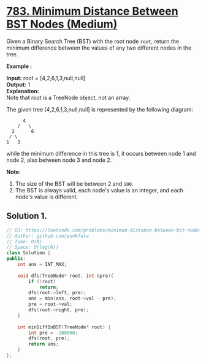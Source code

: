 # [783. Minimum Distance Between BST Nodes (Medium)](https://leetcode.com/problems/minimum-distance-between-bst-nodes/)

Given a Binary Search Tree (BST) with the root node `root`, return the minimum difference between the values of any two different nodes in the tree.

**Example :**

**Input:** root = \[4,2,6,1,3,null,null\]  
**Output:** 1  
**Explanation:**  
Note that root is a TreeNode object, not an array.

The given tree \[4,2,6,1,3,null,null\] is represented by the following diagram:

          4
        /   \
      2      6
     / \    
    1   3  

while the minimum difference in this tree is 1, it occurs between node 1 and node 2, also between node 3 and node 2.

**Note:**

1.  The size of the BST will be between 2 and `100`.
2.  The BST is always valid, each node's value is an integer, and each node's value is different.

## Solution 1.
```cpp
// OJ: https://leetcode.com/problems/minimum-distance-between-bst-nodes/
// Author: github.com/punkfulw
// Time: O(N)
// Space: O(log(N))
class Solution {
public:
    int ans = INT_MAX;
    
    void dfs(TreeNode* root, int &pre){
        if (!root)
            return;
        dfs(root->left, pre);
        ans = min(ans, root->val - pre);
        pre = root->val;
        dfs(root->right, pre);
    }
    
    int minDiffInBST(TreeNode* root) {
        int pre = -100000;
        dfs(root, pre);
        return ans;
    }
};
```
